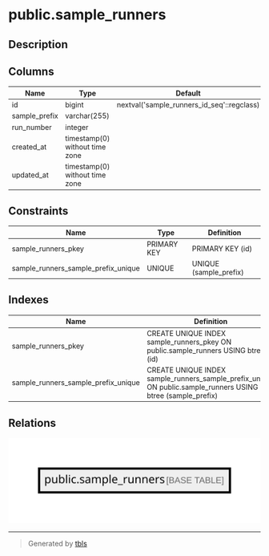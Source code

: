 # public.sample_runners

## Description

## Columns

| Name          | Type                           | Default                                    | Nullable |
| ------------- | ------------------------------ | ------------------------------------------ | -------- |
| id            | bigint                         | nextval('sample_runners_id_seq'::regclass) | false    |
| sample_prefix | varchar(255)                   |                                            | false    |
| run_number    | integer                        |                                            | false    |
| created_at    | timestamp(0) without time zone |                                            | true     |
| updated_at    | timestamp(0) without time zone |                                            | true     |

## Constraints

| Name                                | Type        | Definition             |
| ----------------------------------- | ----------- | ---------------------- |
| sample_runners_pkey                 | PRIMARY KEY | PRIMARY KEY (id)       |
| sample_runners_sample_prefix_unique | UNIQUE      | UNIQUE (sample_prefix) |

## Indexes

| Name                                | Definition                                                                                                   |
| ----------------------------------- | ------------------------------------------------------------------------------------------------------------ |
| sample_runners_pkey                 | CREATE UNIQUE INDEX sample_runners_pkey ON public.sample_runners USING btree (id)                            |
| sample_runners_sample_prefix_unique | CREATE UNIQUE INDEX sample_runners_sample_prefix_unique ON public.sample_runners USING btree (sample_prefix) |

## Relations

![er](public.sample_runners.svg)

---

> Generated by [tbls](https://github.com/k1LoW/tbls)
